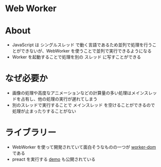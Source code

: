 # Web Worker

# About
- JavaScript は シングルスレッド で動く言語であるため並列で処理を行うことができないが、WebWorker を使うことで並列で実行できるようになる
- Worker を起動することで処理を別の スレッド に写すことができる

# なぜ必要か
- 画像の処理や高度なアニメーションなどの計算量の多い処理はメインスレッドを占有し、他の処理の実行が遅れてしまう
- 別のスレッドで実行することで メインスレッド を空けることができるので処理が止まったりすることがない

# ライブラリー
- WebWorker を使って開発されていて面白そうなものの一つが [worker-dom](https://github.com/ampproject/worker-dom)である
- preact を実行する [demo](https://github.com/ampproject/worker-dom/tree/master/demo/preact-todomvc) も公開されている 